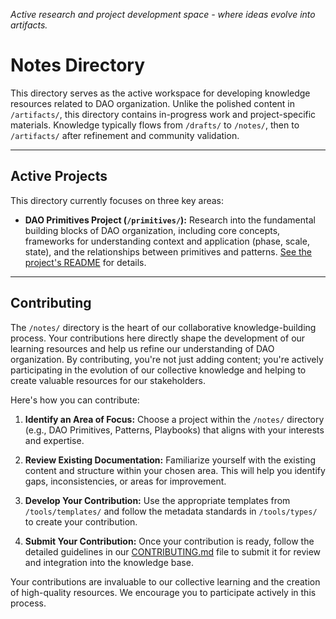*Active research and project development space - where ideas evolve into artifacts.*

# Notes Directory

This directory serves as the active workspace for developing knowledge resources related to DAO organization.  Unlike the polished content in `/artifacts/`, this directory contains in-progress work and project-specific materials.  Knowledge typically flows from `/drafts/` to `/notes/`, then to `/artifacts/` after refinement and community validation.

---

## Active Projects

This directory currently focuses on three key areas:

* **DAO Primitives Project (`/primitives/`):** Research into the fundamental building blocks of DAO organization, including core concepts, frameworks for understanding context and application (phase, scale, state), and the relationships between primitives and patterns.  [See the project's README](notes/dao-primitives/readme.md) for details.

---

## Contributing

The `/notes/` directory is the heart of our collaborative knowledge-building process. Your contributions here directly shape the development of our learning resources and help us refine our understanding of DAO organization.  By contributing, you're not just adding content; you're actively participating in the evolution of our collective knowledge and helping to create valuable resources for our stakeholders.

Here's how you can contribute:

1. **Identify an Area of Focus:** Choose a project within the `/notes/` directory (e.g., DAO Primitives, Patterns, Playbooks) that aligns with your interests and expertise.

2. **Review Existing Documentation:** Familiarize yourself with the existing content and structure within your chosen area.  This will help you identify gaps, inconsistencies, or areas for improvement.

3. **Develop Your Contribution:** Use the appropriate templates from `/tools/templates/` and follow the metadata standards in `/tools/types/` to create your contribution.

4. **Submit Your Contribution:**  Once your contribution is ready, follow the detailed guidelines in our [CONTRIBUTING.md](CONTRIBUTING.md) file to submit it for review and integration into the knowledge base.


Your contributions are invaluable to our collective learning and the creation of high-quality resources.  We encourage you to participate actively in this process.

